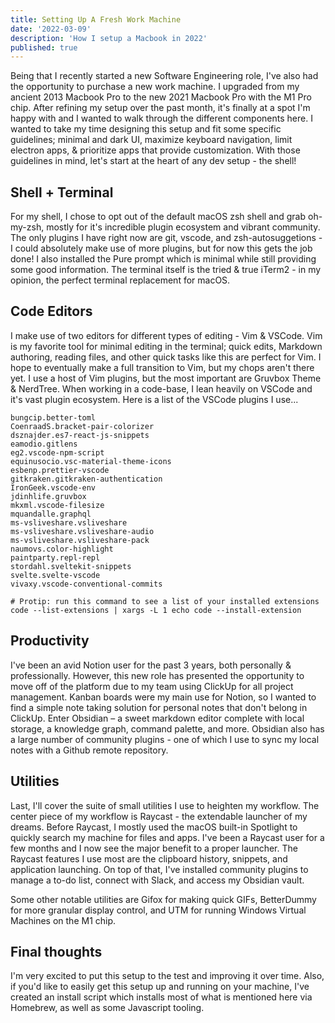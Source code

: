 ```yaml
---
title: Setting Up A Fresh Work Machine
date: '2022-03-09'
description: 'How I setup a Macbook in 2022'
published: true
---
```


Being that I recently started a new Software Engineering role, I've also had the opportunity to purchase a new work machine. I upgraded from my ancient 2013 Macbook Pro to the new 2021 Macbook Pro with the M1 Pro chip. After refining my setup over the past month, it's finally at a spot I'm happy with and I wanted to walk through the different components here. I wanted to take my time designing this setup and fit some specific guidelines; minimal and dark UI, maximize keyboard navigation, limit electron apps, & prioritize apps that provide customization. With those guidelines in mind, let's start at the heart of any dev setup - the shell!

## Shell + Terminal

For my shell, I chose to opt out of the default macOS zsh shell and grab oh-my-zsh, mostly for it's incredible plugin ecosystem and vibrant community. The only plugins I have right now are git, vscode, and zsh-autosuggetions - I could absolutely make use of more plugins, but for now this gets the job done! I also installed the Pure prompt which is minimal while still providing some good information. The terminal itself is the tried & true iTerm2 - in my opinion, the perfect terminal replacement for macOS.

## Code Editors

I make use of two editors for different types of editing - Vim & VSCode. Vim is my favorite tool for minimal editing in the terminal; quick edits, Markdown authoring, reading files, and other quick tasks like this are perfect for Vim. I hope to eventually make a full transition to Vim, but my chops aren't there yet. I use a host of Vim plugins, but the most important are Gruvbox Theme & NerdTree. When working in a code-base, I lean heavily on VSCode and it's vast plugin ecosystem. Here is a list of the VSCode plugins I use...

```shell
bungcip.better-toml
CoenraadS.bracket-pair-colorizer
dsznajder.es7-react-js-snippets
eamodio.gitlens
eg2.vscode-npm-script
equinusocio.vsc-material-theme-icons
esbenp.prettier-vscode
gitkraken.gitkraken-authentication
IronGeek.vscode-env
jdinhlife.gruvbox
mkxml.vscode-filesize
mquandalle.graphql
ms-vsliveshare.vsliveshare
ms-vsliveshare.vsliveshare-audio
ms-vsliveshare.vsliveshare-pack
naumovs.color-highlight
paintparty.repl-repl
stordahl.sveltekit-snippets
svelte.svelte-vscode
vivaxy.vscode-conventional-commits

# Protip: run this command to see a list of your installed extensions
code --list-extensions | xargs -L 1 echo code --install-extension
```

## Productivity

I've been an avid Notion user for the past 3 years, both personally & professionally. However, this new role has presented the opportunity to move off of the platform due to my team using ClickUp for all project management. Kanban boards were my main use for Notion, so I wanted to find a simple note taking solution for personal notes that don't belong in ClickUp. Enter Obsidian – a sweet markdown editor complete with local storage, a knowledge graph, command palette, and more. Obsidian also has a large number of community plugins - one of which I use to sync my local notes with a Github remote repository.

## Utilities

Last, I'll cover the suite of small utilities I use to heighten my workflow. The center piece of my workflow is Raycast - the extendable launcher of my dreams. Before Raycast, I mostly used the macOS built-in Spotlight to quickly search my machine for files and apps. I've been a Raycast user for a few months and I now see the major benefit to a proper launcher. The Raycast features I use most are the clipboard history, snippets, and application launching. On top of that, I've installed community plugins to manage a to-do list, connect with Slack, and access my Obsidian vault.

Some other notable utilities are Gifox for making quick GIFs, BetterDummy for more granular display control, and UTM for running Windows Virtual Machines on the M1 chip.

## Final thoughts

I'm very excited to put this setup to the test and improving it over time. Also, if you'd like to easily get this setup up and running on your machine, I've created an install script which installs most of what is mentioned here via Homebrew, as well as some Javascript tooling.
